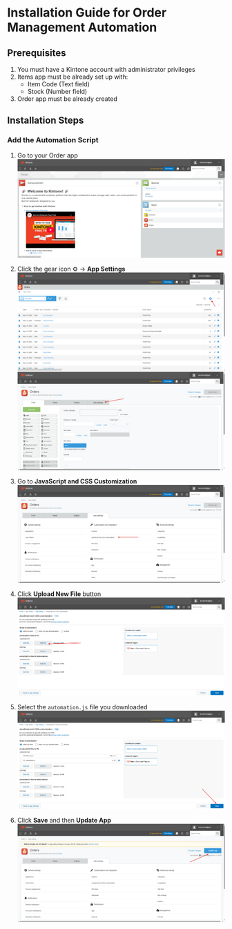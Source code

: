 # Installation Guide for Order Management Automation

## Prerequisites
1. You must have a Kintone account with administrator privileges
2. Items app must be already set up with:
   - Item Code (Text field)
   - Stock (Number field)
3. Order app must be already created

## Installation Steps

### Add the Automation Script
1. Go to your Order app
   ![Go to Order App](images/1.png)

2. Click the gear icon ⚙️ → **App Settings**
   ![Open App Settings](images/2.png)
   ![Open App Settings](images/3.png)

3. Go to **JavaScript and CSS Customization**
   ![Open App Settings](images/4.png)

4. Click **Upload New File** button
   ![Open App Settings](images/5.png)

5. Select the `automation.js` file you downloaded
   ![Open App Settings](images/6.png)

6. Click **Save** and then **Update App**
   ![Open App Settings](images/7.png)
